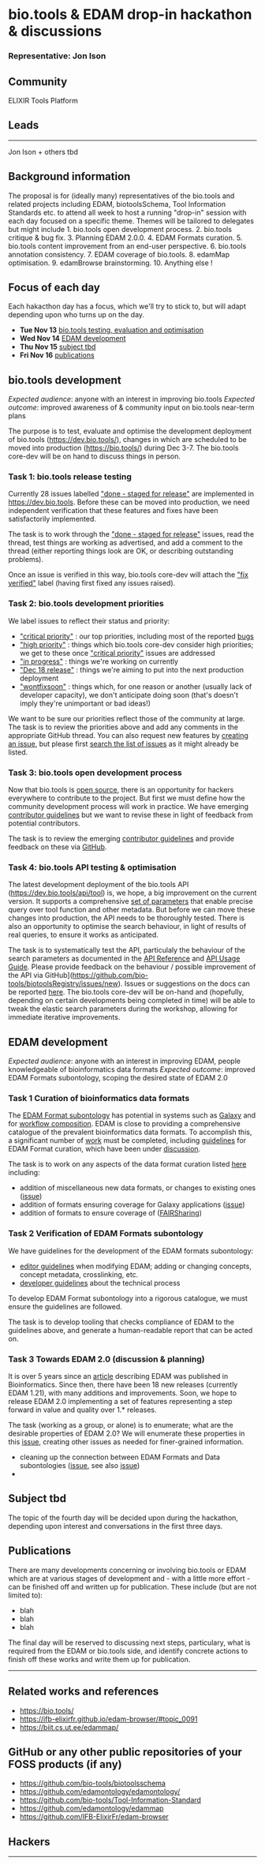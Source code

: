 # bio.tools & EDAM drop-in hackathon & discussions

### Representative: Jon Ison

## Community

ELIXIR Tools Platform

## Leads
---
Jon Ison + others tbd

## Background information
The proposal is for (ideally many) representatives of the bio.tools and related projects including EDAM, biotoolsSchema, Tool Information Standards etc. to attend all week to host a running "drop-in" session with each day focused on a specific theme.  Themes will be tailored to delegates but might include 1. bio.tools open development process.  2.  bio.tools critique & bug fix.  3. Planning EDAM 2.0.0.   4. EDAM Formats curation.  5. bio.tools content improvement from an end-user perspective.  6. bio.tools annotation consistency.  7. EDAM coverage of bio.tools.  8. edamMap optimisation.  9. edamBrowse brainstorming. 10. Anything else !

## Focus of each day
Each hakacthon day has a focus, which we'll try to stick to, but will adapt depending upon who turns up on the day.

* **Tue Nov 13** [bio.tools testing, evaluation and optimisation](https://github.com/bio-tools/biotoolsRegistry/blob/master/biohackathon.md#biotools-development)
* **Wed Nov 14** [EDAM development](https://github.com/bio-tools/biotoolsRegistry/blob/master/biohackathon.md#edam-development)
* **Thu Nov 15** [subject tbd](https://github.com/bio-tools/biotoolsRegistry/blob/master/biohackathon.md#subject-tbd)
* **Fri Nov 16** [publications](https://github.com/bio-tools/biotoolsRegistry/blob/master/biohackathon.md#publications)

## bio.tools development
*Expected audience*: anyone with an interest in improving bio.tools
*Expected outcome*: improved awareness of & community input on bio.tools near-term plans

The purpose is to test, evaluate and optimise the development deployment of bio.tools (https://dev.bio.tools/), changes in which are scheduled to be moved into production (https://bio.tools/) during Dec 3-7.  The bio.tools core-dev will be on hand to discuss things in person.

### Task 1: bio.tools release testing
Currently 28 issues labelled ["done - staged for release"](https://github.com/bio-tools/biotoolsregistry/issues?q=is%3Aissue+is%3Aopen+label%3A%22done+-+staged+for+release%22) are implemented in https://dev.bio.tools.  Before these can be moved into production, we need independent verification that these features and fixes have been satisfactorily implemented.

The task is to work through the ["done - staged for release"](https://github.com/bio-tools/biotoolsregistry/issues?q=is%3Aissue+is%3Aopen+label%3A%22done+-+staged+for+release%22) issues, read the thread, test things are working as advertised, and add a comment to the thread (either reporting things look are OK, or describing outstanding problems).

Once an issue is verified in this way, bio.tools core-dev will attach the ["fix verified"](https://github.com/bio-tools/biotoolsRegistry/labels/fix%20verified) label (having first fixed any issues raised).

### Task 2: bio.tools development priorities
We label issues to reflect their status and priority:
* ["critical priority"](https://github.com/bio-tools/biotoolsRegistry/labels/critical%20priority) : our top priorities, including most of the reported [bugs](https://github.com/bio-tools/biotoolsRegistry/labels/bug)
* ["high priority"](https://github.com/bio-tools/biotoolsRegistry/issues?q=is%3Aissue+is%3Aopen+label%3A%22high+priority%22) : things which bio.tools core-dev consider high priorities; we get to these once ["critical priority"](https://github.com/bio-tools/biotoolsRegistry/labels/critical%20priority) issues are addressed
* ["in progress"](https://github.com/bio-tools/biotoolsRegistry/labels/in%20progress) : things we're working on currently
* ["Dec 18 release"](https://github.com/bio-tools/biotoolsRegistry/milestone/2) : things we're aiming to put into the next production deployment
* ["wontfixsoon"](https://github.com/bio-tools/biotoolsRegistry/labels/wontfixsoon) : things which, for one reason or another (usually lack of developer capacity), we don't anticipate doing soon (that's doesn't imply they're unimportant or bad ideas!)

We want to be sure our priorities reflect those of the community at large.  The task is to review the priorities above and add any comments in the appropriate GitHub thread.  You can also request new features by [creating an issue](https://github.com/bio-tools/biotoolsRegistry/issues/new), but please first [search the list of issues](https://github.com/bio-tools/biotoolsRegistry/issues) as it might already be listed.

### Task 3: bio.tools open development process
Now that bio.tools is [open source](https://github.com/bio-tools/biotoolsRegistry/blob/master/LICENSE), there is an opportunity for hackers everywhere to contribute to the project.  But first we must define how the community development process will work in practice.  We have emerging [contributor guidelines]() but we want to revise these in light of feedback from potential contributors.

The task is to review the emerging [contributor guidelines]() and provide feedback on these via [GitHub](https://github.com/bio-tools/biotoolsRegistry/issues/new).

### Task 4: bio.tools API testing & optimisation
The latest development deployment of the bio.tools API (https://dev.bio.tools/api/tool) is, we hope, a big improvement on the current version.  It supports a comprehensive [set of parameters](https://biotools.readthedocs.io/en/latest/api_reference_dev.html) that enable precise query over tool function and other metadata.  But before we can move these changes into production, the API needs to be thoroughly tested.  There is also an opportunity to optimise the search behaviour, in light of results of real queries, to ensure it works as anticipated.

The task is to systematically test the API, particulaly the behaviour of the search parameters as documented in the [API Reference]() and [API Usage Guide]().  Please provide feedback on the behaviour / possible improvement of the API via GitHub](https://github.com/bio-tools/biotoolsRegistry/issues/new).  Issues or suggestions on the docs can be reported [here](https://github.com/bio-tools/biotoolsdocs/issues).  The bio.tools core-dev will be on-hand and (hopefully, depending on certain developments being completed in time) will be able to tweak the elastic search parameters during the workshop, allowing for immediate iterative improvements. 


## EDAM development
*Expected audience*: anyone with an interest in improving EDAM, people knowledgeable of bioinformatics data formats
*Expected outcome*: improved EDAM Formats subontology, scoping the desired state of EDAM 2.0

### Task 1 Curation of bioinformatics data formats
The [EDAM Format subontology](http://edamontology.org/format_1915) has potential in systems such as [Galaxy](https://f1000research.com/posters/6-1032) and for [workflow composition](https://doi.org/10.1093/bioinformatics/bty646).  EDAM is close to providing a comprehensive catalogue of the prevalent bioinformatics data formats.  To accomplish this, a significant number of [work](https://github.com/edamontology/edamontology/issues/370) must be completed, including [guidelines](https://edamontologydocs.readthedocs.io/en/latest/editors_guide.html#id12) for EDAM Format curation, which have been under [discussion](https://github.com/edamontology/edamontologyDocs/issues/10).

The task is to work on any aspects of the data format curation listed [here](https://github.com/edamontology/edamontology/issues/370) including:

* addition of miscellaneous new data formats, or changes to existing ones ([issue](https://github.com/edamontology/edamontology/issues?utf8=%E2%9C%93&q=is%3Aopen+is%3Aissue+label%3A%22concept%2Fterm+request%22+format))
* addition of formats ensuring coverage for Galaxy applications ([issue](https://github.com/edamontology/edamontology/issues/85))
* addition of formats to ensure coverage of ([FAIRSharing](https://fairsharing.org/))

### Task 2 Verification of EDAM Formats subontology
We have guidelines for the development of the EDAM formats subontology:
* [editor guidelines](https://edamontologydocs.readthedocs.io/en/latest/editors_guide.html#id12) when modifying EDAM; adding or changing concepts, concept metadata, crosslinking, etc.
* [developer guidelines](https://edamontologydocs.readthedocs.io/en/latest/developers_guide.html#adding-concepts) about the technical process

To develop EDAM Format subontology into a rigorous catalogue, we must ensure the guidelines are followed.

The task is to develop tooling that checks compliance of EDAM to the guidelines above, and generate a human-readable report that can be acted on.
  

### Task 3 Towards EDAM 2.0 (discussion & planning)
It is over 5 years since an [article](https://doi.org/10.1093/bioinformatics/btt113) describing EDAM was published in Bioinformatics.  Since then, there have been 18 new releases (currently EDAM 1.21), with many additions and improvements.  Soon, we hope to release EDAM 2.0 implementing a set of features representing a step forward in value and quality over 1.* releases.

The task (working as a group, or alone) is to enumerate; what are the desirable properties of EDAM 2.0?  We will enumerate these properties in this [issue](https://github.com/edamontology/edamontology/issues/376), creating other issues as needed for finer-grained information.




* cleaning up the connection between EDAM Formats and Data subontologies ([issue](https://github.com/edamontology/edamontology/issues/283), see also [issue](https://github.com/edamontology/edamontology/issues/287))
* 

## Subject tbd
The topic of the fourth day will be decided upon during the hackathon, depending upon interest and conversations in the first three days.


## Publications

There are many developments concerning or involving bio.tools or EDAM which are at various stages of development and - with a little more effort - can be finished off and written up for publication.  These include (but are not limited to):

* blah
* blah
* blah

The final day will be reserved to discussing next steps, particulary, what is required from the EDAM or bio.tools side, and identify concrete actions to finish off these works and write them up for publication. 



---
## Related works and references
- https://bio.tools/
- https://ifb-elixirfr.github.io/edam-browser/#topic_0091
- https://biit.cs.ut.ee/edammap/

## GitHub or any other public repositories of your FOSS products (if any)

- https://github.com/bio-tools/biotoolsschema
- https://github.com/edamontology/edamontology/
- https://github.com/bio-tools/Tool-Information-Standard
- https://github.com/edamontology/edammap
- https://github.com/IFB-ElixirFr/edam-browser

## Hackers
---
